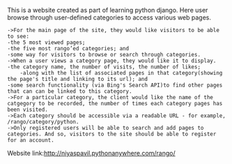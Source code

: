This is a website created as part of learning  python django. Here user browse through user-defined categories to access various web pages. 

    ->For the main page of the site, they would like visitors to be able to see:
	-the 5 most viewed pages;
	-the five most rango’ed categories; and
	-some way for visitors to browse or search through categories.
    ->When a user views a category page, they would like it to display.
  	-the category name, the number of visits, the number of likes;
    	-along with the list of associated pages in that category(showing the page's title and linking to its url); and
	-some search functionality (via Bing's Search API)to find other pages that can can be linked to this category.
    ->For a particular category, the client would like the name of the catgegory to be recorded, the number of times each category pages has been visited.
    ->Each category should be accessible via a readable URL - for example, /rango/category/python.
    ->Only registered users will be able to search and add pages to categories. And so, visitors to the site should be able to register for an account.

Website link:http://niyaspavil.pythonanywhere.com/rango/
